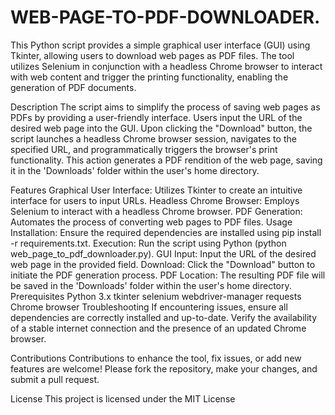 # WEB-PAGE-TO-PDF-DOWNLOADER.
This Python script provides a simple graphical user interface (GUI) using Tkinter, allowing users to download web pages as PDF files. The tool utilizes Selenium in conjunction with a headless Chrome browser to interact with web content and trigger the printing functionality, enabling the generation of PDF documents.

Description
The script aims to simplify the process of saving web pages as PDFs by providing a user-friendly interface. Users input the URL of the desired web page into the GUI. Upon clicking the "Download" button, the script launches a headless Chrome browser session, navigates to the specified URL, and programmatically triggers the browser's print functionality. This action generates a PDF rendition of the web page, saving it in the 'Downloads' folder within the user's home directory.

Features
Graphical User Interface: Utilizes Tkinter to create an intuitive interface for users to input URLs.
Headless Chrome Browser: Employs Selenium to interact with a headless Chrome browser.
PDF Generation: Automates the process of converting web pages to PDF files.
Usage
Installation: Ensure the required dependencies are installed using pip install -r requirements.txt.
Execution: Run the script using Python (python web_page_to_pdf_downloader.py).
GUI Input: Input the URL of the desired web page in the provided field.
Download: Click the "Download" button to initiate the PDF generation process.
PDF Location: The resulting PDF file will be saved in the 'Downloads' folder within the user's home directory.
Prerequisites
Python 3.x
tkinter
selenium
webdriver-manager
requests
Chrome browser
Troubleshooting
If encountering issues, ensure all dependencies are correctly installed and up-to-date. Verify the availability of a stable internet connection and the presence of an updated Chrome browser.

Contributions
Contributions to enhance the tool, fix issues, or add new features are welcome! Please fork the repository, make your changes, and submit a pull request.

License
This project is licensed under the MIT License
